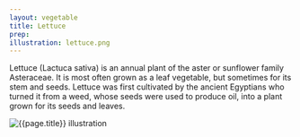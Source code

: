 ```yaml
---
layout: vegetable
title: Lettuce
prep:
illustration: lettuce.png
---
```


Lettuce (Lactuca sativa) is an annual plant of the aster or sunflower family Asteraceae. It is most often grown as a leaf vegetable, but sometimes for its stem and seeds. Lettuce was first cultivated by the ancient Egyptians who turned it from a weed, whose seeds were used to produce oil, into a plant grown for its seeds and leaves.

![{{page.title}} illustration](/resources/vegetables/{{page.illustration}})